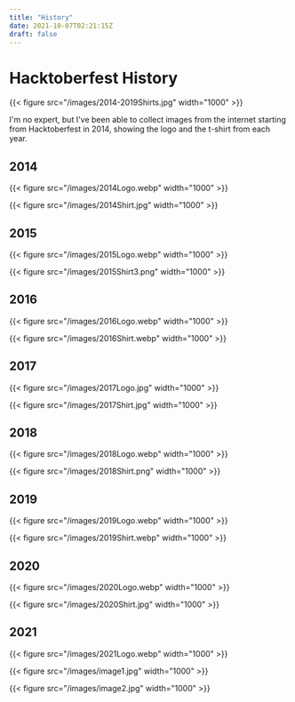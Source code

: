 ```yaml
---
title: "History"
date: 2021-10-07T02:21:15Z
draft: false
---
```


# Hacktoberfest History

{{< figure src="/images/2014-2019Shirts.jpg" width="1000" >}}

I'm no expert, but I've been able to collect images from the internet starting from Hacktoberfest in 2014, showing the logo and the t-shirt from each year.

## 2014

{{< figure src="/images/2014Logo.webp" width="1000" >}}

{{< figure src="/images/2014Shirt.jpg" width="1000" >}}

## 2015

{{< figure src="/images/2015Logo.webp" width="1000" >}}

{{< figure src="/images/2015Shirt3.png" width="1000" >}}

## 2016

{{< figure src="/images/2016Logo.webp" width="1000" >}}

{{< figure src="/images/2016Shirt.webp" width="1000" >}}

## 2017

{{< figure src="/images/2017Logo.jpg" width="1000" >}}

{{< figure src="/images/2017Shirt.jpg" width="1000" >}}

## 2018

{{< figure src="/images/2018Logo.webp" width="1000" >}}

{{< figure src="/images/2018Shirt.png" width="1000" >}}

## 2019

{{< figure src="/images/2019Logo.webp" width="1000" >}}

{{< figure src="/images/2019Shirt.webp" width="1000" >}}

## 2020

{{< figure src="/images/2020Logo.webp" width="1000" >}}

{{< figure src="/images/2020Shirt.jpg" width="1000" >}}

## 2021

{{< figure src="/images/2021Logo.webp" width="1000" >}}

{{< figure src="/images/image1.jpg" width="1000" >}}

{{< figure src="/images/image2.jpg" width="1000" >}}
